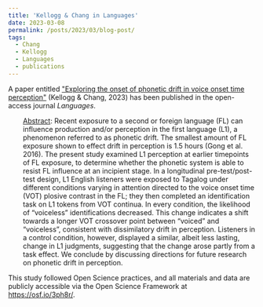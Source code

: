 ```yaml
---
title: 'Kellogg & Chang in Languages'
date: 2023-03-08
permalink: /posts/2023/03/blog-post/
tags:
  - Chang
  - Kellogg
  - Languages
  - publications
---
```


A paper entitled <a href="https://doi.org/10.3390/languages8010078" target="_blank" rel="noopener noreferrer">"Exploring the onset of phonetic drift in voice onset time perception"</a> (Kellogg &amp; Chang, 2023) has been published in the open-access journal <i>Languages</i>.
<p style="padding-left: 30px;"><span style="text-decoration: underline;">Abstract</span>: Recent exposure to a second or foreign language (FL) can influence production and/or perception in the first language (L1), a phenomenon referred to as phonetic drift. The smallest amount of FL exposure shown to effect drift in perception is 1.5 hours (Gong et al. 2016). The present study examined L1 perception at earlier timepoints of FL exposure, to determine whether the phonetic system is able to resist FL influence at an incipient stage. In a longitudinal pre-test/post-test design, L1 English listeners were exposed to Tagalog under different conditions varying in attention directed to the voice onset time (VOT) plosive contrast in the FL; they then completed an identification task on L1 tokens from VOT continua. In every condition, the likelihood of “voiceless” identifications decreased. This change indicates a shift towards a longer VOT crossover point between “voiced” and “voiceless”, consistent with dissimilatory drift in perception. Listeners in a control condition, however, displayed a similar, albeit less lasting, change in L1 judgments, suggesting that the change arose partly from a task effect. We conclude by discussing directions for future research on phonetic drift in perception.</p>
This study followed Open Science practices, and all materials and data are publicly accessible via the Open Science Framework at <a href="https://osf.io/3ph8r/" target="_blank" rel="noopener noreferrer">https://osf.io/3ph8r/</a>.
